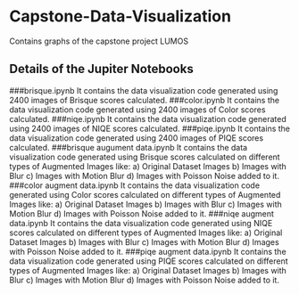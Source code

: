 # Capstone-Data-Visualization
Contains graphs of the capstone project LUMOS
## Details of the Jupiter Notebooks
###brisque.ipynb
It contains the data visualization code generated using 2400 images of Brisque scores calculated.
###color.ipynb
It contains the data visualization code generated using 2400 images of Color scores calculated.
###niqe.ipynb
It contains the data visualization code generated using 2400 images of NIQE scores calculated.
###piqe.ipynb
It contains the data visualization code generated using 2400 images of PIQE scores calculated.
###brisque augument data.ipynb
It contains the data visualization code generated using Brisque scores calculated on different types of Augmented Images like:
a) Original Dataset Images
b) Images with Blur
c) Images with Motion Blur
d) Images with Poisson Noise added to it.
###color augment data.ipynb
It contains the data visualization code generated using Color scores calculated on different types of Augmented Images like:
a) Original Dataset Images
b) Images with Blur
c) Images with Motion Blur
d) Images with Poisson Noise added to it.
###niqe augment data.ipynb
It contains the data visualization code generated using NIQE scores calculated on different types of Augmented Images like:
a) Original Dataset Images
b) Images with Blur
c) Images with Motion Blur
d) Images with Poisson Noise added to it.
###piqe augment data.ipynb
It contains the data visualization code generated using PIQE scores calculated on different types of Augmented Images like:
a) Original Dataset Images
b) Images with Blur
c) Images with Motion Blur
d) Images with Poisson Noise added to it.


